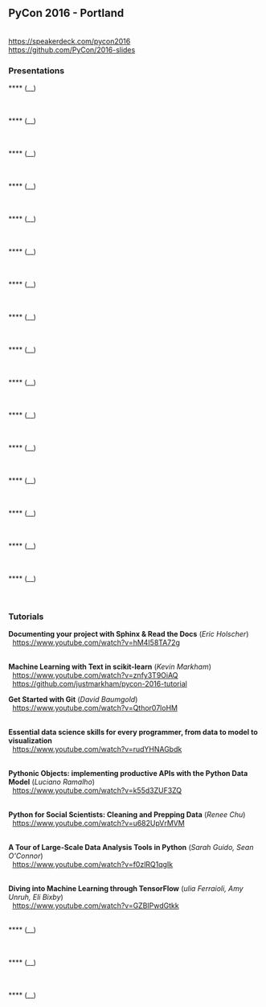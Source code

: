 ## PyCon 2016 - Portland

<br/>https://speakerdeck.com/pycon2016
<br/>https://github.com/PyCon/2016-slides

### Presentations

**** (__)
<br/>&nbsp;&nbsp;
<br/>&nbsp;&nbsp;

**** (__)
<br/>&nbsp;&nbsp;
<br/>&nbsp;&nbsp;

**** (__)
<br/>&nbsp;&nbsp;
<br/>&nbsp;&nbsp;

**** (__)
<br/>&nbsp;&nbsp;
<br/>&nbsp;&nbsp;

**** (__)
<br/>&nbsp;&nbsp;
<br/>&nbsp;&nbsp;

**** (__)
<br/>&nbsp;&nbsp;
<br/>&nbsp;&nbsp;

**** (__)
<br/>&nbsp;&nbsp;
<br/>&nbsp;&nbsp;

**** (__)
<br/>&nbsp;&nbsp;
<br/>&nbsp;&nbsp;

**** (__)
<br/>&nbsp;&nbsp;
<br/>&nbsp;&nbsp;

**** (__)
<br/>&nbsp;&nbsp;
<br/>&nbsp;&nbsp;

**** (__)
<br/>&nbsp;&nbsp;
<br/>&nbsp;&nbsp;

**** (__)
<br/>&nbsp;&nbsp;
<br/>&nbsp;&nbsp;

**** (__)
<br/>&nbsp;&nbsp;
<br/>&nbsp;&nbsp;

**** (__)
<br/>&nbsp;&nbsp;
<br/>&nbsp;&nbsp;

**** (__)
<br/>&nbsp;&nbsp;
<br/>&nbsp;&nbsp;

**** (__)
<br/>&nbsp;&nbsp;
<br/>&nbsp;&nbsp;

### Tutorials

**Documenting your project with Sphinx & Read the Docs** (_Eric Holscher_)
<br/>&nbsp;&nbsp;https://www.youtube.com/watch?v=hM4I58TA72g
<br/>&nbsp;&nbsp;

**Machine Learning with Text in scikit-learn** (_Kevin Markham_)
<br/>&nbsp;&nbsp;https://www.youtube.com/watch?v=znfy3T9OiAQ
<br/>&nbsp;&nbsp;https://github.com/justmarkham/pycon-2016-tutorial

**Get Started with Git** (_David Baumgold_)
<br/>&nbsp;&nbsp;https://www.youtube.com/watch?v=Qthor07loHM
<br/>&nbsp;&nbsp;

**Essential data science skills for every programmer, from data to model to visualization**
<br/>&nbsp;&nbsp;https://www.youtube.com/watch?v=rudYHNAGbdk
<br/>&nbsp;&nbsp;

**Pythonic Objects: implementing productive APIs with the Python Data Model** (_Luciano Ramalho_)
<br/>&nbsp;&nbsp;https://www.youtube.com/watch?v=k55d3ZUF3ZQ
<br/>&nbsp;&nbsp;

**Python for Social Scientists: Cleaning and Prepping Data** (_Renee Chu_)
<br/>&nbsp;&nbsp;https://www.youtube.com/watch?v=u682UpVrMVM
<br/>&nbsp;&nbsp;

**A Tour of Large-Scale Data Analysis Tools in Python** (_Sarah Guido, Sean O'Connor_)
<br/>&nbsp;&nbsp;https://www.youtube.com/watch?v=f0zlRQ1qgIk
<br/>&nbsp;&nbsp;

**Diving into Machine Learning through TensorFlow** (_ulia Ferraioli, Amy Unruh, Eli Bixby_)
<br/>&nbsp;&nbsp;https://www.youtube.com/watch?v=GZBIPwdGtkk
<br/>&nbsp;&nbsp;

**** (__)
<br/>&nbsp;&nbsp;
<br/>&nbsp;&nbsp;

**** (__)
<br/>&nbsp;&nbsp;
<br/>&nbsp;&nbsp;

**** (__)
<br/>&nbsp;&nbsp;
<br/>&nbsp;&nbsp;
